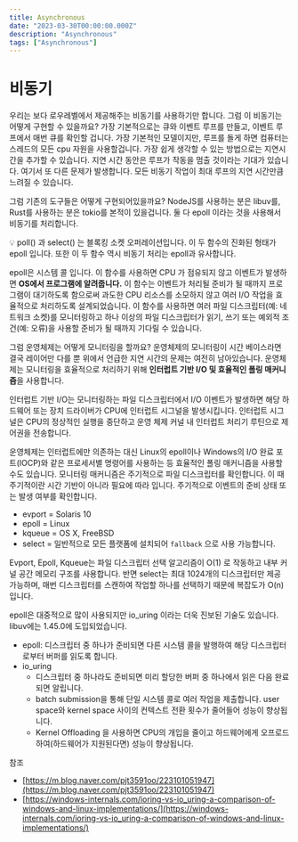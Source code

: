 ```yaml
---
title: Asynchronous
date: "2023-03-30T00:00:00.000Z"
description: "Asynchronous"
tags: ["Asynchronous"]
---
```


# 비동기

우리는 보다 로우레벨에서 제공해주는 비동기를 사용하기만 합니다. 그럼 이 비동기는 어떻게 구현할 수 있을까요? 가장 기본적으로는 큐와 이벤트 루프를 만들고, 이벤트 루프에서 매번 큐를 확인할 겁니다. 가장 기본적인 모델이지만, 루프를 돌게 하면 컴퓨터는 스레드의 모든 cpu 자원을 사용할겁니다. 가장 쉽게 생각할 수 있는 방법으로는 지연시간을 추가할 수 있습니다. 지연 시간 동안은 루프가 작동을 멈출 것이라는 기대가 있습니다. 여기서 또 다른 문제가 발생합니다. 모든 비동기 작업이 최대 루프의 지연 시간만큼 느려질 수 있습니다.

그럼 기존의 도구들은 어떻게 구현되어있을까요? NodeJS를 사용하는 분은 libuv를, Rust를 사용하는 분은 tokio를 본적이 있을겁니다. 둘 다 epoll 이라는 것을 사용해서 비동기를 처리합니다.

<aside>
💡 poll() 과 select() 는 블록킹 소켓 오퍼레이션입니다. 이 두 함수의 진화된 형태가 epoll 입니다. 또한 이 두 함수 역시 비동기 처리는 epoll과 유사합니다.

</aside>

epoll은 시스템 콜 입니다. 이 함수를 사용하면 CPU 가 점유되지 않고 이벤트가 발생하면 **OS에서 프로그램에 알려줍니다.** 이 함수는 이벤트가 처리될 준비가 될 때까지 프로그램이 대기하도록 함으로써 과도한 CPU 리소스를 소모하지 않고 여러 I/O 작업을 효율적으로 처리하도록 설계되었습니다. 이 함수를 사용하면 여러 파일 디스크립터(예: 네트워크 소켓)를 모니터링하고 하나 이상의 파일 디스크립터가 읽기, 쓰기 또는 예외적 조건(예: 오류)을 사용할 준비가 될 때까지 기다릴 수 있습니다.

그럼 운영체제는 어떻게 모니터링을 할까요? 운영체제의 모니터링이 시간 베이스라면 결국 레이어만 다를 뿐 위에서 언급한 지연 시간의 문제는 여전히 남아있습니다. 운영체제는 모니터링을 효율적으로 처리하기 위해 **인터럽트 기반 I/O 및 효율적인 폴링 매커니즘**을 사용합니다.

인터럽트 기반 I/O는 모니터링하는 파일 디스크립터에서 I/O 이벤트가 발생하면 해당 하드웨어 또는 장치 드라이버가 CPU에 인터럽트 시그널을 발생시킵니다. 인터럽트 시그널은 CPU의 정상적인 실행을 중단하고 운영 체제 커널 내 인터럽트 처리기 루틴으로 제어권을 전송합니다.

운영체제는 인터럽트에만 의존하는 대신 Linux의 epoll이나 Windows의 I/O 완료 포트(IOCP)와 같은 프로세서별 명령어를 사용하는 등 효율적인 폴링 매커니즘을 사용할 수도 있습니다. 모니터링 매커니즘은 주기적으로 파일 디스크립터를 확인합니다. 이 때 주기적이란 시간 기반이 아니라 필요에 따라 입니다. 주기적으로 이벤트의 준비 상태 또는 발생 여부를 확인합니다.

- evport = Solaris 10
- epoll = Linux
- kqueue = OS X, FreeBSD
- select = 일반적으로 모든 플랫폼에 설치되어 `fallback` 으로 사용 가능합니다.

Evport, Epoll, Kqueue는 파일 디스크립터 선택 알고리즘이 O(1) 로 작동하고 내부 커널 공간 메모리 구조를 사용합니다. 반면 select는 최대 1024개의 디스크립터만 제공 가능하며, 매번 디스크립터를 스캔하여 작업할 하나를 선택하기 때문에 복잡도가 O(n) 입니다.

epoll은 대중적으로 많이 사용되지만 io_uring 이라는 더욱 진보된 기술도 있습니다. libuv에는 1.45.0에 도입되었습니다. 

- epoll: 디스크립터 중 하나가 준비되면 다른 시스템 콜을 발행하여 해당 디스크립터로부터 버퍼를 읽도록 합니다.
- io_uring
    - 디스크립터 중 하나라도 준비되면 미리 할당한 버퍼 중 하나에서 읽은 다음 완료되면 알립니다.
    - batch submission을 통해 단일 시스템 콜로 여러 작업을 제출합니다. user space와 kernel space 사이의 컨텍스트 전환 횟수가 줄어들어 성능이 향상됩니다.
    - Kernel Offloading 을 사용하면 CPU의 개입을 줄이고 하드웨어에게 오프로드 하여(하드웨어가 지원된다면) 성능이 향상됩니다.

참조

- [https://m.blog.naver.com/pjt3591oo/223101051947](https://m.blog.naver.com/pjt3591oo/223101051947)
- [https://windows-internals.com/ioring-vs-io_uring-a-comparison-of-windows-and-linux-implementations/](https://windows-internals.com/ioring-vs-io_uring-a-comparison-of-windows-and-linux-implementations/)